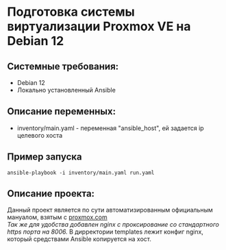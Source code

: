 # Подготовка  системы виртуализации Proxmox VE на Debian 12

## Системные требования:
* Debian 12
* Локально установленный Ansible

## Описание переменных:
* inventory/main.yaml - переменная "ansible_host", ей задается ip целевого хоста

## Пример запуска
```ansible-playbook -i inventory/main.yaml run.yaml```

## Описание проекта:

Данный проект является по сути автоматизированным официальным мануалом, взятым с [proxmox.com]("https://pve.proxmox.com/wiki/Install_Proxmox_VE_on_Debian_12_Bookworm" "Официальная инструкция")  
*Так же для удобства добавлен nginx с проксирование со стандартного https порта на 8006.*
В дирректории templates лежит конфиг nginx, который средствами Ansible копируется на хост.